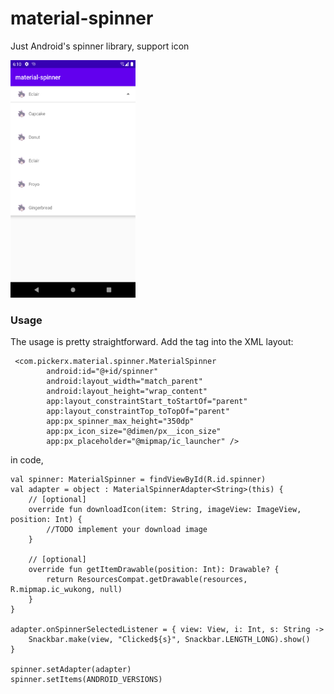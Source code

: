 # material-spinner
Just Android's spinner library, support icon 

<img src="./screenshot/Screenshot_1599214231.png" width = "200" height = "380" alt="screenshot" />

### Usage

The usage is pretty straightforward. Add the tag into the XML layout:

     <com.pickerx.material.spinner.MaterialSpinner
            android:id="@+id/spinner"
            android:layout_width="match_parent"
            android:layout_height="wrap_content"
            app:layout_constraintStart_toStartOf="parent"
            app:layout_constraintTop_toTopOf="parent"
            app:px_spinner_max_height="350dp"
            app:px_icon_size="@dimen/px__icon_size"
            app:px_placeholder="@mipmap/ic_launcher" />

in code,

    val spinner: MaterialSpinner = findViewById(R.id.spinner)
    val adapter = object : MaterialSpinnerAdapter<String>(this) {
        // [optional]
        override fun downloadIcon(item: String, imageView: ImageView, position: Int) {
            //TODO implement your download image
        }

        // [optional]
        override fun getItemDrawable(position: Int): Drawable? {
            return ResourcesCompat.getDrawable(resources, R.mipmap.ic_wukong, null)
        }
    }

    adapter.onSpinnerSelectedListener = { view: View, i: Int, s: String ->
        Snackbar.make(view, "Clicked${s}", Snackbar.LENGTH_LONG).show()
    }

    spinner.setAdapter(adapter)
    spinner.setItems(ANDROID_VERSIONS)